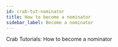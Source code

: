 ```yaml
---
id: crab-tut-nominator
title: How to become a nominator
sidebar_label: Become a nominator
---
```


Crab Tutorials: How to become a nominator